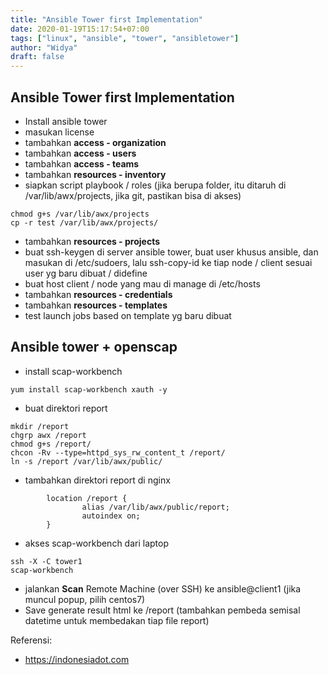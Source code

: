 ```yaml
---
title: "Ansible Tower first Implementation"
date: 2020-01-19T15:17:54+07:00
tags: ["linux", "ansible", "tower", "ansibletower"]
author: "Widya"
draft: false
---
```


## Ansible Tower first Implementation

* Install ansible tower
* masukan license
* tambahkan **access - organization**
* tambahkan **access - users**
* tambahkan **access - teams**
* tambahkan **resources - inventory**
* siapkan script playbook / roles (jika berupa folder, itu ditaruh di /var/lib/awx/projects, jika git, pastikan bisa di akses)
```
chmod g+s /var/lib/awx/projects
cp -r test /var/lib/awx/projects/
```
* tambahkan **resources - projects**
* buat ssh-keygen di server ansible tower, buat user khusus ansible, dan masukan di /etc/sudoers, lalu ssh-copy-id ke tiap node / client sesuai user yg baru dibuat / didefine
* buat host client / node yang mau di manage di /etc/hosts
* tambahkan **resources - credentials**
* tambahkan **resources - templates**
* test launch jobs based on template yg baru dibuat

## Ansible tower + openscap

* install scap-workbench
```
yum install scap-workbench xauth -y
```
* buat direktori report
```
mkdir /report                                                                                                                                                                                               
chgrp awx /report                                                                                                                                                                                           
chmod g+s /report/
chcon -Rv --type=httpd_sys_rw_content_t /report/
ln -s /report /var/lib/awx/public/
```
* tambahkan direktori report di nginx
```
        location /report {
                alias /var/lib/awx/public/report;
                autoindex on;
        }
```
* akses scap-workbench dari laptop
```
ssh -X -C tower1
scap-workbench
```
* jalankan **Scan** Remote Machine (over SSH) ke ansible@client1 (jika muncul popup, pilih centos7)
* Save generate result html ke /report (tambahkan pembeda semisal datetime untuk membedakan tiap file report)

Referensi:

* https://indonesiadot.com

